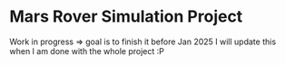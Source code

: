 # Mars Rover Simulation Project
Work in progress => goal is to finish it before Jan 2025
I will update this when I am done with the whole project :P
